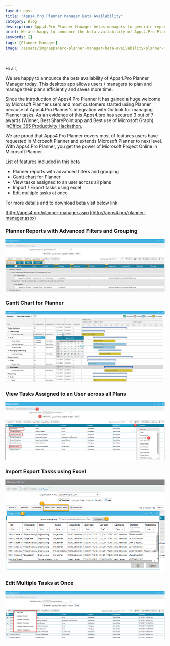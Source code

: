```yaml
---
layout: post
title: "Apps4.Pro Planner Manager Beta Availability"
category: Blog
description: Apps4.Pro Planner Manager helps managers to generate reports for Planner and Export tasks to csv, excel and pdf and print required reports. View and edit Planner tasks from Gantt chart. Export or Import using excel and edit multiple tasks at once.
brief: We are happy to announce the beta availability of Apps4.Pro Planner Manager today.
keywords: []
tags: [Planner Manager]
image: /assets/img/apps4pro-planner-manager-beta-availability/planner-manager-banner.png

---
```


Hi all,

 We are happy to announce the beta availability of Apps4.Pro Planner
Manager today. This desktop app allows users / managers to plan and
manage their plans efficiently and saves more time.

Since the introduction of Apps4.Pro Planner it has gained a huge welcome
by Microsoft Planner users and most customers started using Planner
because of Apps4.Pro Planner's integration with Outlook for managing
Planner tasks. As an evidence of this Apps4.pro has secured 3 out of 7
awards (Winner, Best SharePoint app and Best use of Microsoft Graph)
in[Office 365 Productivity
Hackathon.](https://devpost.com/software/apps4-pro)

We are proud that Apps4.Pro Planner covers most of features users have
requested in Microsoft Planner and extends Microsoft Planner to next
level. With Apps4.Pro Planner, you get the power of Microsoft Project
Online in Microsoft Planner.

List of features included in this beta

-   Planner reports with advanced filters and grouping
-   Gantt chart for Planner
-   View tasks assigned to an user across all plans
-   Import / Export tasks using excel
-   Edit multiple tasks at once

For more details and to download beta visit below link 

[http://apps4.pro/planner-manager.aspx](http://apps4.pro/planner-manager.aspx)

### Planner Reports with Advanced Filters and Grouping 

![](/assets/img/apps4pro-planner-manager-beta-availability/planner-reports.png)

### Gantt Chart for Planner 

![](/assets/img/apps4pro-planner-manager-beta-availability/gantt-chart-for-planner.png)

### View Tasks Assigned to an User across all Plans 

![](/assets/img/apps4pro-planner-manager-beta-availability/view-tasks.png)

### Import Export Tasks using Excel 

![](/assets/img/apps4pro-planner-manager-beta-availability/import-export-tasks-using-excel.png)

### Edit Multiple Tasks at Once 

![](/assets/img/apps4pro-planner-manager-beta-availability/edit-multiple-tasks-at-once.png)
